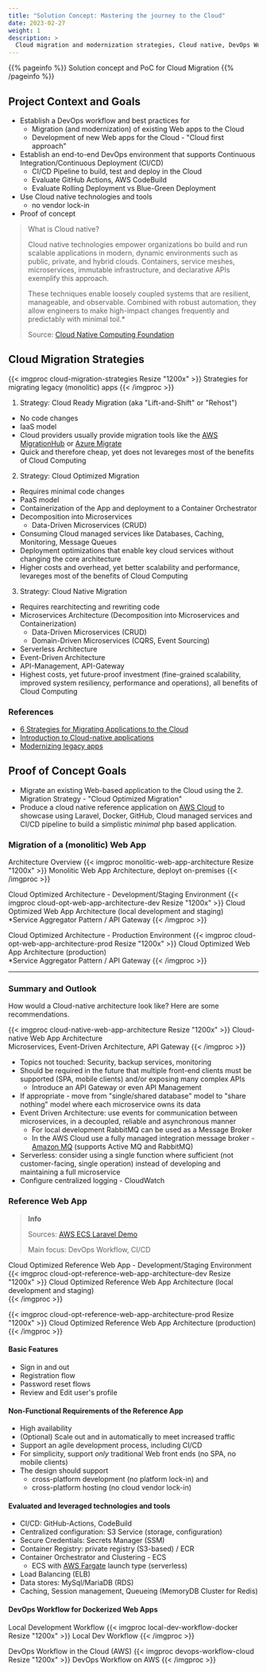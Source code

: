 ```yaml
---
title: "Solution Concept: Mastering the journey to the Cloud"
date: 2023-02-27
weight: 1
description: >
  Cloud migration and modernization strategies, Cloud native, DevOps Workflow, CI/CD<br/>
---
```


{{% pageinfo %}}
Solution concept and PoC for Cloud Migration
{{% /pageinfo %}}

## Project Context and Goals
- Establish a DevOps workflow and best practices for
  - Migration (and modernization) of existing Web apps to the Cloud
  - Development of new Web apps for the Cloud - "Cloud first approach"
- Establish an end-to-end DevOps environment that supports Continuous Integration/Continuous Deployment (CI/CD)
  - CI/CD Pipeline to build, test and deploy in the Cloud
  - Evaluate GitHub Actions, AWS CodeBuild
  - Evaluate Rolling Deployment vs Blue-Green Deployment
- Use Cloud native technologies and tools
  - no vendor lock-in
- Proof of concept

> What is Cloud native?
>
> Cloud native technologies empower organizations bo build and run scalable applications in modern, dynamic environments such as public, private, and hybrid clouds.
> Containers, service meshes, microservices, immutable infrastructure, and declarative APIs exemplify this approach.
>
> These techniques enable loosely coupled systems that are resilient, manageable, and observable. Combined with robust automation, they allow engineers to make high-impact changes frequently and predictably with minimal toil.*
>
> Source: [Cloud Native Computing Foundation](https://www.cncf.io/)

## Cloud Migration Strategies

{{< imgproc cloud-migration-strategies Resize "1200x" >}}
Strategies for migrating legacy (monolitic) apps
{{< /imgproc >}}

1. Strategy: Cloud Ready Migration (aka "Lift-and-Shift" or "Rehost")
  - No code changes
  - IaaS model
  - Cloud providers usually provide migration tools like the [AWS MigrationHub](<https://aws.amazon.com/de/migration-hub/>) or [Azure Migrate](https://azure.microsoft.com/de-de/products/azure-migrate/#product-overview)
  - Quick and therefore cheap, yet does not levareges most of the benefits of Cloud Computing
2. Strategy: Cloud Optimized Migration
  - Requires minimal code changes
  - PaaS model
  - Containerization of the App and deployment to a Container Orchestrator
  - Decomposition into Microservices
    - Data-Driven Microservices (CRUD)
  - Consuming Cloud managed services like Databases, Caching, Monitoring, Message Queues
  - Deployment optimizations that enable key cloud services without changing the core architecture
  - Higher costs and overhead, yet better scalability and performance, levareges most of the benefits of Cloud Computing
3. Strategy: Cloud Native Migration
  - Requires rearchitecting and rewriting code
  - Microservices Architecture (Decomposition into Microservices and Containerization)
    - Data-Driven Microservices (CRUD)
    - Domain-Driven Microservices (CQRS, Event Sourcing)
  - Serverless Architecture
  - Event-Driven Architecture
  - API-Management, API-Gateway
  - Highest costs, yet future-proof investment (fine-grained scalability, improved system resiliency, performance and operations), all benefits of Cloud Computing

### References
- [6 Strategies for Migrating Applications to the Cloud](https://aws.amazon.com/de/blogs/enterprise-strategy/6-strategies-for-migrating-applications-to-the-cloud/)
- [Introduction to Cloud-native applications](https://learn.microsoft.com/en-us/dotnet/architecture/cloud-native/introduction)
- [Modernizing legacy apps](https://learn.microsoft.com/en-us/dotnet/architecture/cloud-native/candidate-apps#modernizing-legacy-apps)

## Proof of Concept Goals
- Migrate an existing Web-based application to the Cloud using the 2. Migration Strategy - "Cloud Optimized Migration"
- Produce a cloud native reference application on [AWS Cloud](https://aws.amazon.com/) to showcase using Laravel, Docker, GitHub, Cloud managed services and CI/CD pipeline to build a simplistic *minimal* php based application.

### Migration of a (monolitic) Web App
Architecture Overview
{{< imgproc monolitic-web-app-architecture Resize "1200x" >}}
Monolitic Web App Architecture, deployt on-premises
{{< /imgproc >}}

Cloud Optimized Architecture - Development/Staging Environment
{{< imgproc cloud-opt-web-app-architecture-dev Resize "1200x" >}}
Cloud Optimized Web App Architecture (local development and staging)<br />
*Service Aggregator Pattern / API Gateway
{{< /imgproc >}}


Cloud Optimized Architecture - Production Environment
{{< imgproc cloud-opt-web-app-architecture-prod Resize "1200x" >}}
Cloud Optimized Web App Architecture (production)<br />
*Service Aggregator Pattern / API Gateway
{{< /imgproc >}}

---

### Summary and Outlook
How would a Cloud-native architecture look like? Here are some recommendations.

{{< imgproc cloud-native-web-app-architecture Resize "1200x" >}}
Cloud-native Web App Architecture<br />
Microservices, Event-Driven Architecture, API Gateway
{{< /imgproc >}}

- Topics not touched: Security, backup services, monitoring
- Should be required in the future that multiple front-end clients must be supported (SPA, mobile clients) and/or exposing many complex APIs
  - Introduce an API Gateway or even API Management
- If appropriate - move from "single/shared database" model to "share nothing" model where each microservice owns its data
- Event Driven Architecture: use events for communication between microservices, in a decoupled, reliable and asynchronous manner
  - For local development RabbitMQ can be used as a Message Broker
  - In the AWS Cloud use a fully managed integration message broker - [Amazon MQ](https://aws.amazon.com/de/amazon-mq/) (supports Active MQ and RabbitMQ)
- Serverless: consider using a single function where sufficient (not customer-facing, single operation) instead of developing and maintaining a full microservice
- Configure centralized logging - CloudWatch

### Reference Web App

> **Info**
>
> Sources: [AWS ECS Laravel Demo](https://github.com/silverdonkey/aws-ecs-laravel-demo)
>
> Main focus: DevOps Workflow, CI/CD
>

Cloud Optimized Reference Web App - Development/Staging Environment
{{< imgproc cloud-opt-reference-web-app-architecture-dev Resize "1200x" >}}
Cloud Optimized Reference Web App Architecture (local development and staging)<br />
{{< /imgproc >}}

{{< imgproc cloud-opt-reference-web-app-architecture-prod Resize "1200x" >}}
Cloud Optimized Reference Web App Architecture (production)
{{< /imgproc >}}

#### Basic Features

- Sign in and out
- Registration flow
- Password reset flows
- Review and Edit user's profile

#### Non-Functional Requirements of the Reference App

- High availability
- (Optional) Scale out and in automatically to meet increased traffic
- Support an agile development process, including CI/CD
- For simplicity, support *only* traditional Web front ends (no SPA, no mobile clients)
- The design should support
  - cross-platform development (no platform lock-in) and
  - cross-platform hosting (no cloud vendor lock-in)

#### Evaluated and leveraged technologies and tools

- CI/CD: GitHub-Actions, CodeBuild
- Centralized configuration: S3 Service (storage, configuration)
- Secure Credentials: Secrets Manager (SSM)
- Container Registry: private registry (S3-based) / ECR
- Container Orchestrator and Clustering - ECS
  - ECS with [AWS Fargate](https://docs.aws.amazon.com/AmazonECS/latest/developerguide/AWS_Fargate.html) launch type (serverless)
- Load Balancing (ELB)
- Data stores: MySql/MariaDB (RDS)
- Caching, Session management, Queueing (MemoryDB Cluster for Redis)

#### DevOps Workflow for Dockerized Web Apps

Local Development Workflow
{{< imgproc local-dev-workflow-docker Resize "1200x" >}}
Local Dev Workflow
{{< /imgproc >}}

DevOps Workflow in the Cloud (AWS)
{{< imgproc devops-workflow-cloud Resize "1200x" >}}
DevOps Workflow on AWS
{{< /imgproc >}}
